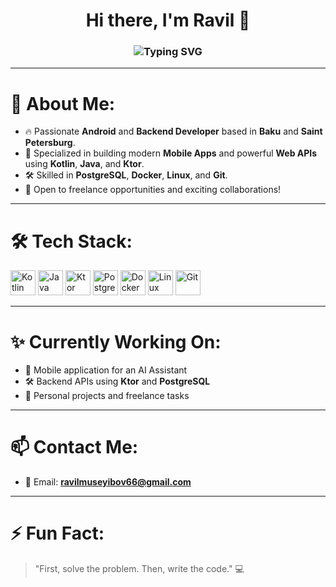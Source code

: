 <h1 align="center">
  Hi there, I'm Ravil 👋
</h1>

<h3 align="center">
  <img src="https://readme-typing-svg.herokuapp.com?font=Fira+Code&size=24&pause=1000&color=00F7FF&center=true&vCenter=true&width=435&lines=Android+Developer;Backend+Developer;Freelance+Engineer;Kotlin+%7C+Java+%7C+Ktor;Passionate+about+Mobile+%26+Web+Tech" alt="Typing SVG" />
</h3>

---

# 🚀 About Me:
- 🔥 Passionate **Android** and **Backend Developer** based in **Baku** and **Saint Petersburg**.
- 📱 Specialized in building modern **Mobile Apps** and powerful **Web APIs** using **Kotlin**, **Java**, and **Ktor**.
- 🛠️ Skilled in **PostgreSQL**, **Docker**, **Linux**, and **Git**.
- 🤝 Open to freelance opportunities and exciting collaborations!

---

# 🛠️ Tech Stack:
<p align="left">
  <a href="https://kotlinlang.org/" target="_blank"><img src="https://cdn.jsdelivr.net/gh/devicons/devicon/icons/kotlin/kotlin-original.svg" width="40" height="40" alt="Kotlin"/></a>
  <a href="https://www.java.com/" target="_blank"><img src="https://cdn.jsdelivr.net/gh/devicons/devicon/icons/java/java-original.svg" width="40" height="40" alt="Java"/></a>
  <a href="https://ktor.io/" target="_blank"><img src="https://avatars.githubusercontent.com/u/34736161?s=200&v=4" width="40" height="40" alt="Ktor"/></a>
  <a href="https://www.postgresql.org/" target="_blank"><img src="https://cdn.jsdelivr.net/gh/devicons/devicon/icons/postgresql/postgresql-original.svg" width="40" height="40" alt="PostgreSQL"/></a>
  <a href="https://www.docker.com/" target="_blank"><img src="https://cdn.jsdelivr.net/gh/devicons/devicon/icons/docker/docker-original.svg" width="40" height="40" alt="Docker"/></a>
  <a href="https://www.linux.org/" target="_blank"><img src="https://cdn.jsdelivr.net/gh/devicons/devicon/icons/linux/linux-original.svg" width="40" height="40" alt="Linux"/></a>
  <a href="https://git-scm.com/" target="_blank"><img src="https://cdn.jsdelivr.net/gh/devicons/devicon/icons/git/git-original.svg" width="40" height="40" alt="Git"/></a>
</p>

---

# ✨ Currently Working On:
- 🤖 Mobile application for an AI Assistant
- 🛠️ Backend APIs using **Ktor** and **PostgreSQL**
- 🚀 Personal projects and freelance tasks

---

# 📫 Contact Me:
- 📧 Email: **ravilmuseyibov66@gmail.com**

---

# ⚡ Fun Fact:
> "First, solve the problem. Then, write the code." 💻
